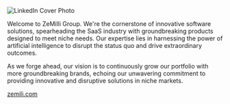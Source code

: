 
![LinkedIn Cover Photo](https://github.com/zemili-group/.github/assets/65465380/520d35aa-c853-4ce7-a58e-0ed2e017b6b0)

Welcome to ZeMilli Group. We're the cornerstone of innovative software solutions, spearheading the SaaS industry with groundbreaking products designed to meet niche needs. Our expertise lies in harnessing the power of artificial intelligence to disrupt the status quo and drive extraordinary outcomes.

As we forge ahead, our vision is to continuously grow our portfolio with more groundbreaking brands, echoing our unwavering commitment to providing innovative and disruptive solutions in niche markets.

[zemili.com](https://zemili.com)
